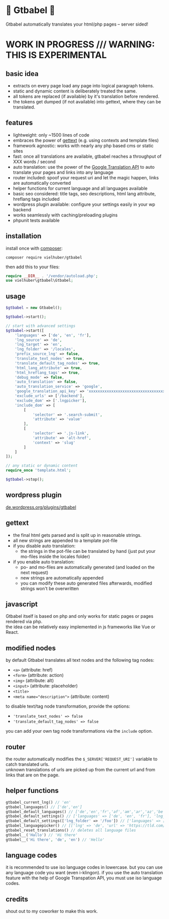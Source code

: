 # 🦜 Gtbabel 🦜

Gtbabel automatically translates your html/php pages – server sided!

# WORK IN PROGRESS /// WARNING: THIS IS EXPERIMENTAL

## basic idea

-   extracts on every page load any page into logical paragraph tokens.
-   static and dynamic content is deliberately treated the same.
-   all tokens are replaced (if available) by it's translation before rendered.
-   the tokens get dumped (if not available) into gettext, where they can be translated.

## features

-   lightweight: only ~1500 lines of code
-   embraces the power of [gettext](https://www.gnu.org/software/gettext/) (e.g. using contexts and template files)
-   framework agnostic: works with nearly any php based cms or static sites
-   fast: once all translations are available, gtbabel reaches a throughput of XXX words / second
-   auto translation: use the power of the [Google Translation API](https://cloud.google.com/translate/docs) to auto translate your pages and links into any language
-   router included: spoof your request uri and let the magic happen, links are automatically converted
-   helper functions for current language and all languages available
-   basic seo considered: title tags, seo descriptions, html lang attribute, hreflang tags included
-   wordpress plugin available: configure your settings easily in your wp backend
-   works seamlessly with caching/preloading plugins
-   phpunit tests available

## installation

install once with [composer](https://getcomposer.org/):

```
composer require vielhuber/gtbabel
```

then add this to your files:

```php
require __DIR__ . '/vendor/autoload.php';
use vielhuber\gtbabel\Gtbabel;
```

## usage

```php
$gtbabel = new Gtbabel();

$gtbabel->start();

// start with advanced settings
$gtbabel->start([
    'languages' => ['de', 'en', 'fr'],
    'lng_source' => 'de',
    'lng_target' => 'en',
    'lng_folder' => '/locales',
    'prefix_source_lng' => false,
    'translate_text_nodes' => true,
    'translate_default_tag_nodes' => true,
    'html_lang_attribute' => true,
    'html_hreflang_tags' => true,
    'debug_mode' => false,
    'auto_translation' => false,
    'auto_translation_service' => 'google',
    'google_translation_api_key' => 'xxxxxxxxxxxxxxxxxxxxxxxxxxxxxxxxxxxxxxx',
    'exclude_urls' => ['/backend'],
    'exclude_dom' => ['.lngpicker'],
    'include_dom' => [
        [
            'selector' => '.search-submit',
            'attribute' => 'value'
        ],
        [
            'selector' => '.js-link',
            'attribute' => 'alt-href',
            'context' => 'slug'
        ]
    ]
]);

// any static or dynamic content
require_once 'template.html';

$gtbabel->stop();
```

## wordpress plugin

[de.wordpress.org/plugins/gtbabel](https://de.wordpress.org/plugins/gtbabel/)

## gettext

-   the final html gets parsed and is split up in reasonable strings.
-   all new strings are appended to a template pot-file
-   if you disable auto translation:
    -   the strings in the pot-file can be translated by hand (just put your mo-files inside the locales folder)
-   if you enable auto translation:
    -   po- and mo-files are automatically generated (and loaded on the next request)
    -   new strings are automatically appended
    -   you can modify these auto generated files afterwards, modified strings won't be overwritten

## javascript

Gtbabel itself is based on php and only works for static pages or pages rendered via php.\
the idea can be relatively easy implemented in js frameworks like Vue or React.

## modified nodes

by default Gtbabel translates all text nodes and the following tag nodes:

-   `<a>` (attribute: href)
-   `<form>` (attribute: action)
-   `<img>` (attribute: alt)
-   `<input>` (attribute: placeholder)
-   `<title>`
-   `<meta name="description">` (attribute: content)

to disable text/tag node transformation, provide the options:

-   `'translate_text_nodes' => false`
-   `'translate_default_tag_nodes' => false`

you can add your own tag node transformations via the `include` option.

## router

the router automatically modifies the `$_SERVER['REQUEST_URI']` variable to catch translated urls.\
unknown translations of urls are picked up from the current url and from links that are on the page.

## helper functions

```php
gtbabel_current_lng() // 'en'
gtbabel_languages() // ['de','en']
gtbabel_default_languages() // ['de','en','fr','af','am','ar','az','be','bg','bn','bs','ca','ceb','co','cs','cy','da','el','eo','es','et','eu','fa','fi','fy','ga','gd','gl','gu','ha','haw','he','hi','hmn','hr','ht','hu','hy','id','ig','is','it','ja','jw','ka','kk','km','kn','ko','ku','ky','la','lb','lo','lt','lv','mg','mi','mk','ml','mn','mr','ms','mt','my','ne','nl','no','ny','pa','pl','ps','pt','ro','ru','sd','si','sk','sl','sm','sn','so','sq','sr','st','su','sv','sw','ta','te','tg','th','tl','tr','uk','ur','uz','vi','xh','yi','yo','zh-cn','zh-tw','zu']
gtbabel_default_settings() // ['languages' => ['de', 'en', 'fr'], 'lng_folder' => '/locales', ...]
gtbabel_default_settings(['lng_folder' => '/foo']) // ['languages' => ['de', 'en', 'fr'], 'lng_folder' => '/foo', ...]
gtbabel_languagepicker() // [['lng' => 'de', 'url' => 'https://tld.com/de/nudel', 'active' => true], ['lng' => 'en', 'url' => 'https://tld.com/en/noodle', 'active' => false], ...]
gtbabel_reset_translations() // deletes all language files
gtbabel__('Hallo') // 'Hi there'
gtbabel__('Hi there', 'de', 'en') // 'Hello'
```

## language codes

it is recommended to use iso language codes in lowercase.
but you can use any language code you want (even i-klingon).
if you use the auto translation feature with the help of Google Transpation API, you must use iso language codes.

## credits

shout out to my coworker to make this work.
